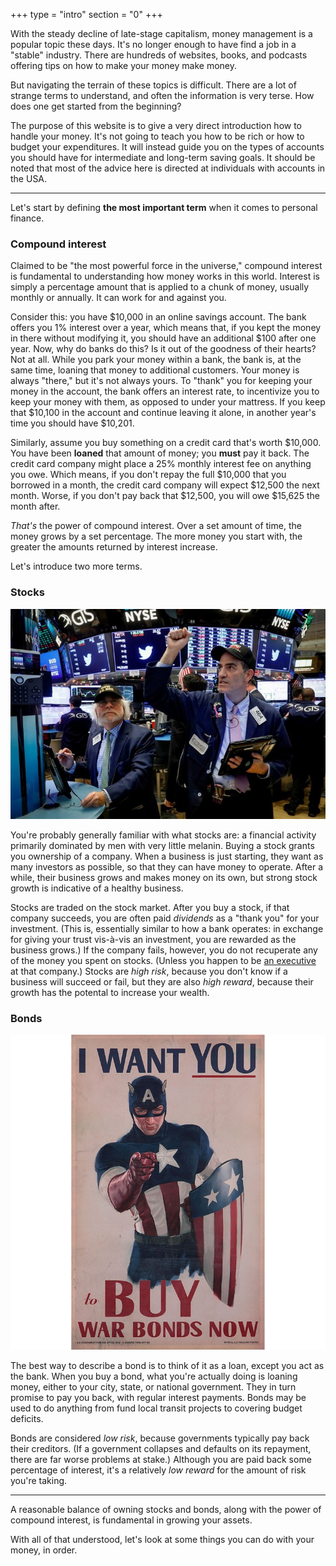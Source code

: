 +++
type = "intro"
section = "0"
+++

With the steady decline of late-stage capitalism, money management is a popular topic these days. It's no longer enough to have find a job in a "stable" industry. There are hundreds of websites, books, and podcasts offering tips on how to make your money make money.

But navigating the terrain of these topics is difficult. There are a lot of strange terms to understand, and often the information is very terse. How does one get started from the beginning?

The purpose of this website is to give a very direct introduction how to handle your money. It's not going to teach you how to be rich or how to budget your expenditures. It will instead guide you on the types of accounts you should have for intermediate and long-term saving goals.  It should be noted that most of the advice here is directed at individuals with accounts in the USA.

* * *

Let's start by defining **the most important term** when it comes to personal finance.

### Compound interest

Claimed to be "the most powerful force in the universe," compound interest is fundamental to understanding how money works in this world. Interest is simply a percentage amount that is applied to a chunk of money, usually monthly or annually. It can work for and against you.

Consider this: you have $10,000 in an online savings account. The bank offers you 1% interest over a year, which means that, if you kept the money in there without modifying it, you should have <tooltip tooltip="1% of $10,000 is $100">an additional $100 after one year</tooltip>. Now, why do banks do this? Is it out of the goodness of their hearts? Not at all. While you park your money within a bank, the bank is, at the same time, loaning that money to additional customers. Your money is always "there," but it's not always yours. To "thank" you for keeping your money in the account, the bank offers an interest rate, to incentivize you to keep your money with them, as opposed to under your mattress. If you keep that $10,100 in the account and continue leaving it alone, in another year's time you should have <tooltip tooltip="1% of $10,100 is $101">$10,201</tooltip>.

Similarly, assume you buy something on a credit card that's worth $10,000. You have been **loaned** that amount of money; you **must** pay it back. The credit card company might place a 25% monthly interest fee on anything you owe. Which means, if you don't repay the full $10,000 that you borrowed in a month, the credit card company will expect <tooltip tooltip="25% of $10,000 is $12,500">$12,500 the next month</tooltip>. Worse, if you don't pay back that $12,500, you will owe <tooltip tooltip="25% of $12,500 is $3,125">$15,625 the month after</tooltip>.

_That's_ the power of compound interest. Over a set amount of time, the money grows by a set percentage. The more money you start with, the greater the amounts returned by interest increase.

Let's introduce two more terms.

### Stocks

<div class="dt center">
  <div class="db tc dtc-ns v-mid-ns">
    <img src="stocks.jpg" alt="Men trading stocks" />
  </div>
  <div class="db dtc-ns v-mid pr0-ns pl3-ns">
    <p class="lh-copy mb4 mw7">
      You're probably generally familiar with what stocks are: a financial activity primarily dominated by men with very little melanin. Buying a stock grants you ownership of a company. When a business is just starting, they want as many investors as possible, so that they can have money to operate. After a while, their business grows and makes money on its own, but strong stock growth is indicative of a healthy business.
    </p>
  </div>
</div>

Stocks are traded on the stock market. After you buy a stock, if that company succeeds, you are often paid _dividends_ as a "thank you" for your investment. (This is, essentially similar to how a bank operates: in exchange for giving your trust vis-à-vis an investment, you are rewarded as the business grows.) If the company fails, however, you do not recuperate any of the money you spent on stocks. (Unless you happen to be [an executive](https://www.theguardian.com/commentisfree/2013/aug/28/highest-paid-ceos-bailed-out-recession) at that company.) Stocks are _high risk_, because you don't know if a business will succeed or fail, but they are also _high reward_, because their growth has the potental to increase your wealth.

### Bonds

<div class="dt center">
  <div class="db tc dtc-ns v-mid-ns">
    <img src="bonds.jpg" alt="Captain America urging you to buy war bonds" />
  </div>
  <div class="db dtc-ns v-mid pr0-ns pl3-ns">
    <p class="lh-copy mb4 mw7">
      The best way to describe a bond is to think of it as a loan, except you act as the bank. When you buy a bond, what you're actually doing is loaning money, either to your city, state, or national government. They in turn promise to pay you back, with regular interest payments. Bonds may be used to do anything from fund local transit projects to covering budget deficits.
    </p>
  </div>
</div>

Bonds are considered _low risk_, because governments typically pay back their creditors. (If a government collapses and defaults on its repayment, there are far worse problems at stake.) Although you are paid back some percentage of interest, it's a relatively _low reward_ for the amount of risk you're taking.

* * *

A reasonable balance of owning stocks and bonds, along with the power of compound interest, is fundamental in growing your assets.

With all of that understood, let's look at some things you can do with your money, in order.
